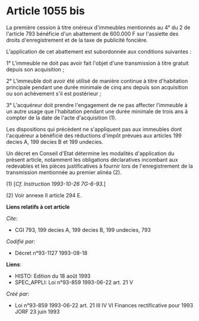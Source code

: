 # Article 1055 bis

La première cession à titre onéreux d'immeubles mentionnés au 4° du 2 de l'article 793 bénéficie d'un abattement de 600.000 F
sur l'assiette des droits d'enregistrement et de la taxe de publicité foncière.

L'application de cet abattement est subordonnée aux conditions suivantes :

1° L'immeuble ne doit pas avoir fait l'objet d'une transmission à titre gratuit depuis son acquisition ;

2° L'immeuble doit avoir été utilisé de manière continue à titre d'habitation principale pendant une durée minimale de cinq
ans depuis son acquisition ou son achèvement s'il est postérieur ;

3° L'acquéreur doit prendre l'engagement de ne pas affecter l'immeuble à un autre usage que l'habitation pendant une durée
minimale de trois ans à compter de la date de l'acte d'acquisition (1).

Les dispositions qui précèdent ne s'appliquent pas aux immeubles dont l'acquéreur a bénéficié des réductions d'impôt prévues
aux articles 199 decies A, 199 decies B et 199 undecies.

Un décret en Conseil d'Etat détermine les modalités d'application du présent article, notamment les obligations déclaratives
incombant aux redevables et les pièces justificatives à fournir lors de l'enregistrement de la transmission mentionnée au
premier alinéa (2).

(1) [*Cf. Instruction 1993-10-26 7G-6-93.*]

(2) Voir annexe II article 294 E.

**Liens relatifs à cet article**

_Cite_:

  - CGI 793, 199 decies A, 199 decies B, 199 undecies, 793

_Codifié par_:

  - Décret n°93-1127 1993-08-18

**Liens**:

  - HISTO: Edition du 18 août 1993
  - SPEC_APPLI: Loi n°93-859 1993-06-22 art. 21 V

_Créé par_:

  - Loi n°93-859 1993-06-22 art. 21 III IV VI Finances rectificative pour 1993 JORF 23 juin 1993
